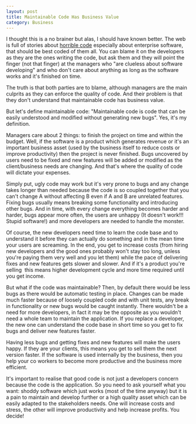 ```yaml
---
layout: post
title: Maintainable Code Has Business Value
category: Business
---
```


I thought this is a no brainer but alas, I should have known better. The web is full of stories about [horrible code](http://thedailywtf.com/) especially about enterprise software, that should be best coded of them all. You can blame it on the developers as they are the ones writing the code, but ask them and they will point the finger (not that finger) at the managers who "are clueless about software developing" and who don't care about anything as long as the software works and it's finished on time.

 The truth is that both parties are to blame, although managers are the main culprits as they can enforce the quality of code. And their problem is that they don't understand that maintainable code has business value.

 But let's define maintainable code: "Maintainable code is code that can be easily understood and modified without generating new bugs". Yes, it's my definition.

 Managers care about 2 things: to finish the project on time and within the budget. Well, if the software is a product which generates revenue or it's an important business asset (used by the business itself to reduce costs or improve productivity) then the project is never finished. Bugs uncovered by users need to be fixed and new features will be added or modified as the client/business needs are changing. And that's where the quality of code will dictate your expenses.

 Simply put, ugly code may work but it's very prone to bugs and any change takes longer than needed because the code is so coupled together that you can't change A without affecting B even if A and B are unrelated features. Fixing bugs usually means breaking some functionality and introducing other bugs. And in time, with every change everything becomes harder and harder, bugs appear more often, the users are unhappy (It doesn't work!!! Stupid software!) and more developers are needed to handle the monster.

 Of course, the new developers need time to learn the code base and to understand it before they can actually do something and in the mean time your users are screaming. In the end, you get to increase costs (from hiring new developers and the good ones probably won't stay too long, unless you're paying them very well and you let them) while the pace of delivering fixes and new features gets slower and slower. And if it's a product you're selling  this means higher development cycle and more time required until you get income.

 But what if the code was maintainable? Then, by default there would be less bugs as there would be automatic testing in place. Changes can be made much faster because of loosely coupled code and with unit tests, any break in functionality or new bugs would be caught instantly. There wouldn't be a need for more developers, in fact it may be the opposite as you wouldn't need a whole team to maintain the application. If you replace a developer, the new one can understand the code base in short time so you get to fix bugs and deliver new features faster.

 Having less bugs and getting fixes and new features will make the users happy. If they are your clients, this means you get to sell them the next version faster. If the software is used internally by the business, then you help your co workers to become more productive and the business more efficient.

 It's important to realise that good code is not just a developers concern because the code is the application. So you need to ask yourself what you want: shoddy software which just works (most of the time anyway) but it is a pain to maintain and develop further or a high quality asset which can be easily adapted to the stakeholders needs. One will increase costs and stress, the other will improve productivity and help increase profits. You decide!



